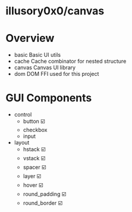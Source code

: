 # illusory0x0/canvas

# Overview

* basic  Basic UI utils
* cache  Cache combinator for nested structure
* canvas Canvas UI library
* dom    DOM FFI used for this project

# GUI Components

* control
  * button ☑️
  * checkbox
  * input 
* layout 
  * hstack ☑️
  * vstack ☑️
  * spacer ☑️
  * layer ☑️
  * hover ☑️
  * round_padding ☑️
  * round_border ☑️

